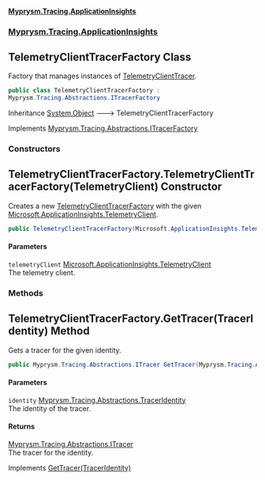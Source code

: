 #### [Myprysm.Tracing.ApplicationInsights](index.md 'index')
### [Myprysm.Tracing.ApplicationInsights](index.md#Myprysm_Tracing_ApplicationInsights 'Myprysm.Tracing.ApplicationInsights')
## TelemetryClientTracerFactory Class
Factory that manages instances of [TelemetryClientTracer](Myprysm_Tracing_ApplicationInsights_TelemetryClientTracer.md 'Myprysm.Tracing.ApplicationInsights.TelemetryClientTracer').  
```csharp
public class TelemetryClientTracerFactory :
Myprysm.Tracing.Abstractions.ITracerFactory
```

Inheritance [System.Object](https://docs.microsoft.com/en-us/dotnet/api/System.Object 'System.Object') &#129106; TelemetryClientTracerFactory  

Implements [Myprysm.Tracing.Abstractions.ITracerFactory](https://docs.microsoft.com/en-us/dotnet/api/Myprysm.Tracing.Abstractions.ITracerFactory 'Myprysm.Tracing.Abstractions.ITracerFactory')  
### Constructors
<a name='Myprysm_Tracing_ApplicationInsights_TelemetryClientTracerFactory_TelemetryClientTracerFactory(Microsoft_ApplicationInsights_TelemetryClient)'></a>
## TelemetryClientTracerFactory.TelemetryClientTracerFactory(TelemetryClient) Constructor
Creates a new [TelemetryClientTracerFactory](Myprysm_Tracing_ApplicationInsights_TelemetryClientTracerFactory.md 'Myprysm.Tracing.ApplicationInsights.TelemetryClientTracerFactory') with the given [Microsoft.ApplicationInsights.TelemetryClient](https://docs.microsoft.com/en-us/dotnet/api/Microsoft.ApplicationInsights.TelemetryClient 'Microsoft.ApplicationInsights.TelemetryClient').  
```csharp
public TelemetryClientTracerFactory(Microsoft.ApplicationInsights.TelemetryClient telemetryClient);
```
#### Parameters
<a name='Myprysm_Tracing_ApplicationInsights_TelemetryClientTracerFactory_TelemetryClientTracerFactory(Microsoft_ApplicationInsights_TelemetryClient)_telemetryClient'></a>
`telemetryClient` [Microsoft.ApplicationInsights.TelemetryClient](https://docs.microsoft.com/en-us/dotnet/api/Microsoft.ApplicationInsights.TelemetryClient 'Microsoft.ApplicationInsights.TelemetryClient')  
The telemetry client.
  
  
### Methods
<a name='Myprysm_Tracing_ApplicationInsights_TelemetryClientTracerFactory_GetTracer(Myprysm_Tracing_Abstractions_TracerIdentity)'></a>
## TelemetryClientTracerFactory.GetTracer(TracerIdentity) Method
Gets a tracer for the given identity.  
```csharp
public Myprysm.Tracing.Abstractions.ITracer GetTracer(Myprysm.Tracing.Abstractions.TracerIdentity identity);
```
#### Parameters
<a name='Myprysm_Tracing_ApplicationInsights_TelemetryClientTracerFactory_GetTracer(Myprysm_Tracing_Abstractions_TracerIdentity)_identity'></a>
`identity` [Myprysm.Tracing.Abstractions.TracerIdentity](https://docs.microsoft.com/en-us/dotnet/api/Myprysm.Tracing.Abstractions.TracerIdentity 'Myprysm.Tracing.Abstractions.TracerIdentity')  
The identity of the tracer.
  
#### Returns
[Myprysm.Tracing.Abstractions.ITracer](https://docs.microsoft.com/en-us/dotnet/api/Myprysm.Tracing.Abstractions.ITracer 'Myprysm.Tracing.Abstractions.ITracer')  
The tracer for the identity.

Implements [GetTracer(TracerIdentity)](https://docs.microsoft.com/en-us/dotnet/api/Myprysm.Tracing.Abstractions.ITracerFactory.GetTracer#Myprysm_Tracing_Abstractions_ITracerFactory_GetTracer_Myprysm_Tracing_Abstractions_TracerIdentity_ 'Myprysm.Tracing.Abstractions.ITracerFactory.GetTracer(Myprysm.Tracing.Abstractions.TracerIdentity)')  
  
